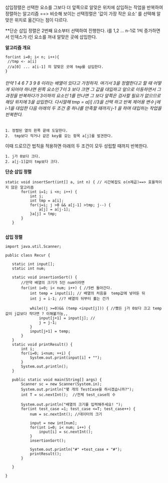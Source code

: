 삽입정렬은 선택한 요소를 그보다 더 앞쪽으로 알맞은 위치에 삽입하는 작업을 반복하여 정렬하는 알고리즘 
==> 비슷해 보이는 선택정렬은 '값이 가장 작은 요소' 를 선택해 알맞은 위치로 옮긴다는 점이 다르다. 

**단순 삽입 정렬은 2번째 요소부터 선택하여 진행한다. 
 i를 1,2 ... n-1로 1씩 증가하면서 인덱스가 i인 요소를 꺼내 알맞은 곳에 삽입한다. 
 
 <b>알고리즘 개요</b> 
 ```
 for(int i=0; i< n; i++){
  //tmp <- a[i] 
  //a[0] ... a[i-1] 의 알맞은 곳에 tmp를 삽입한다. 
 }
 ``` 
 
 <h6>
 만약 1 4 6 7 3 9 8 이라는 배열이 있다고 가정하자. 
 여기서 3을 정렬한다고 할 때 어떻게 되어야 하냐면 왼쪽 요소인 7이 3 보다 크면 그 값을 대입하고 앞으로 이동하면서 
 그 과정을 반복하다가 3이하의 요소인 1를 만나면 그 보다 앞쪽은 검사할 필요가 없으므로 해당 위치에 3을 삽입한다. 
 다시말해 tmp = a[i] //3을 선택 하고 반복 제어용 변수 j에 i-1을 대입한 다음 아래의 두 조건 중 하나를 만족할 때까지 
 j-1 을 하며 대입하는 작업을 반복한다. </h6> 
 
 ```
 1. 정렬된 열의 왼쪽 끝에 도달한다. 
 2.  tmp보다 작거나 같은 key를 갖는 항목 a[j]를 발견한다. 
 ``` 
 
 이때 드로므간 법칙을 적용하면 아래의 두 조건이 모두 성립할 때까지 반복한다. 
 ```
 1. j가 0보다 크다. 
 2. a[j-1]값이 tmp보다 크다. 
 ```
 
 <b>단순 삽입 정렬</b>
 ```
 static void insertSort(int[] a, int n) { // 시간복잡도 o(n제곱)==> 효율적이지 않은 알고리즘 
		for(int i=1; i <n; i++) {
			int j; 
			int tmp = a[i]; 
			for(j=i; j >0 && a[j-1] >tmp; j--) {
				a[j] = a[j-1]; 
			}a[j] = tmp; 
		}
	}
	
 ```
 
 <b>삽입 정렬</b>
 ```
 import java.util.Scanner;

public class Recur {

	static int input[]; 
	static int num; 
	
	static void insertionSort() {
		//만약 배열의 크기가 5인 num이라면 
		for(int i=0; i< num; i++) { //5번 돌아간다. 
			int temp = input[i]; // 배열의 처음을  temp값에 넣어둔 뒤 
			int j = i-1; //? 배열의 뒤부터 훓는 건가 
			
			while((j >=0)&& (temp <input[j])) { //쨌든 j가 0보다 크고 temp값이 j값보다 작다면 ? 이해불가능,, 
				input[j+1] = input[j]; //   
				j = j-1; 
			}
			input[j+1] = temp; 
		}
	}
	static void printResult() {
		int i; 
		for(i=0; i<num; ++i) {
			System.out.print(input[i] + "");
		}
		System.out.println(); 
	}
	
	public static void main(String[] args) {
		Scanner sc = new Scanner(System.in); 
		System.out.println("몇 개의 TestCase을 하시겠습니까?");
		int T = sc.nextInt();  //전체 test_case의 수 
		
		System.out.println("배열의 크기를 입력해주세요! ");
		for(int test_case =1; test_case <=T; test_case++) {
			num = sc.nextInt(); //데이터의 크기 
			
			input = new int[num]; 
			for(int i=0; i< num; i++) {
				input[i] = sc.nextInt(); 
			}
			insertionSort(); 
			
			System.out.println("#" +test_case + "#");
			printResult();
		}
		
	}

}

 ```
 
 
 
 
 
 
 
 
